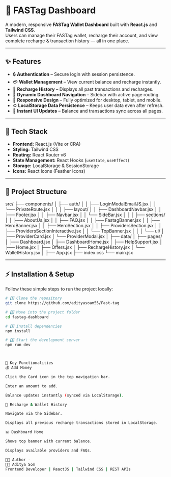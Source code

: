 # 🚗 FASTag Dashboard

A modern, responsive **FASTag Wallet Dashboard** built with **React.js** and **Tailwind CSS**.  
Users can manage their FASTag wallet, recharge their account, and view complete recharge & transaction history — all in one place.

---

## ✨ Features

- 🔒 **Authentication** – Secure login with session persistence.
- 💳 **Wallet Management** – View current balance and recharge instantly.
- 📜 **Recharge History** – Displays all past transactions and recharges.
- 🧭 **Dynamic Dashboard Navigation** – Sidebar with active page routing.
- 📱 **Responsive Design** – Fully optimized for desktop, tablet, and mobile.
- ⚙️ **LocalStorage Data Persistence** – Keeps user data even after refresh.
- 🔔 **Instant UI Updates** – Balance and transactions sync across all pages.

---

## 🧩 Tech Stack

- **Frontend:** React.js (Vite or CRA)
- **Styling:** Tailwind CSS
- **Routing:** React Router v6
- **State Management:** React Hooks (`useState`, `useEffect`)
- **Storage:** LocalStorage & SessionStorage
- **Icons:** React Icons (Feather Icons)

---

## 📁 Project Structure

src/
├── components/
│ ├── auth/
│ │ ├── LoginModalEmailJS.jsx
│ │ └── PrivateRoute.jsx
│ │
│ ├── layout/
│ │ ├── DashboardNavbar.jsx
│ │ ├── Footer.jsx
│ │ ├── Navbar.jsx
│ │ └── SideBar.jsx
│ │
│ ├── sections/
│ │ ├── AboutUs.jsx
│ │ ├── FAQ.jsx
│ │ ├── FastagBanner.jsx
│ │ ├── HeroBanner.jsx
│ │ ├── HeroSection.jsx
│ │ ├── ProvidersSection.jsx
│ │ ├── ProvidersSectionInteractive.jsx
│ │ └── TopBanner.jsx
│ │
│ └── ui/
│ ├── ProviderCard.jsx
│ └── ProviderModal.jsx
│
├── data/
│
├── pages/
│ ├── Dashboard.jsx
│ ├── DashboardHome.jsx
│ ├── HelpSupport.jsx
│ ├── Home.jsx
│ ├── Offers.jsx
│ ├── RechargeHistory.jsx
│ └── WalletHistory.jsx
│
├── App.jsx
├── index.css
└── main.jsx

---

## ⚡ Installation & Setup

Follow these simple steps to run the project locally:

```bash
# 1️⃣ Clone the repository
git clone https://github.com/adityasoam55/Fast-tag

# 2️⃣ Move into the project folder
cd fastag-dashboard

# 3️⃣ Install dependencies
npm install

# 4️⃣ Start the development server
npm run dev



🔧 Key Functionalities
💰 Add Money

Click the Card icon in the top navigation bar.

Enter an amount to add.

Balance updates instantly (synced via LocalStorage).

📄 Recharge & Wallet History

Navigate via the Sidebar.

Displays all previous recharge transactions stored in LocalStorage.

📊 Dashboard Home

Shows top banner with current balance.

Displays available providers and FAQs.

🧑‍💻 Author -
👨‍💻 Aditya Som
Frontend Developer | ReactJS | Tailwind CSS | REST APIs
```
